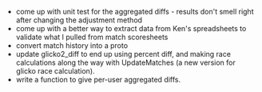 * come up with unit test for the aggregated diffs - results don't smell right after changing the adjustment method
* come up with a better way to extract data from Ken's spreadsheets to validate what I pulled from match scoresheets
* convert match history into a proto
* update glicko2_diff to end up using percent diff, and making race calculations along the way with UpdateMatches (a new version for glicko race calculation).
* write a function to give per-user aggregated diffs.

